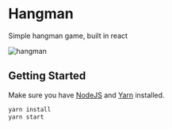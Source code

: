 # Hangman

Simple hangman game, built in react


 <img src="http://res.cloudinary.com/mdfchucknorris/image/upload/v1512381749/Screenshot_from_2017-12-04_11-00-52_pr7syc.png"
 alt="hangman" />

 ## Getting Started

 Make sure you have [NodeJS](https://nodejs.org/en/) and [Yarn](https://yarnpkg.com/lang/en/) installed.

 ```bash
 yarn install
 yarn start
 ```
